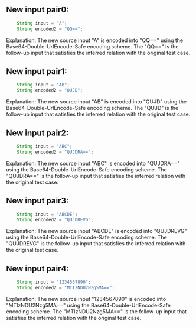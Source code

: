 ## New input pair0:
```java
    String input = "A";
    String encoded2 = "QQ==";
```
Explanation: The new source input "A" is encoded into "QQ==" using the Base64-Double-UrlEncode-Safe encoding scheme. The "QQ==" is the follow-up input that satisfies the inferred relation with the original test case.

## New input pair1:
```java
    String input = "AB";
    String encoded2 = "QUJD";
```
Explanation: The new source input "AB" is encoded into "QUJD" using the Base64-Double-UrlEncode-Safe encoding scheme. The "QUJD" is the follow-up input that satisfies the inferred relation with the original test case.

## New input pair2:
```java
    String input = "ABC";
    String encoded2 = "QUJDRA==";
```
Explanation: The new source input "ABC" is encoded into "QUJDRA==" using the Base64-Double-UrlEncode-Safe encoding scheme. The "QUJDRA==" is the follow-up input that satisfies the inferred relation with the original test case.

## New input pair3:
```java
    String input = "ABCDE";
    String encoded2 = "QUJDREVG";
```
Explanation: The new source input "ABCDE" is encoded into "QUJDREVG" using the Base64-Double-UrlEncode-Safe encoding scheme. The "QUJDREVG" is the follow-up input that satisfies the inferred relation with the original test case.

## New input pair4:
```java
    String input = "1234567890";
    String encoded2 = "MTIzNDU2Nzg5MA==";
```
Explanation: The new source input "1234567890" is encoded into "MTIzNDU2Nzg5MA==" using the Base64-Double-UrlEncode-Safe encoding scheme. The "MTIzNDU2Nzg5MA==" is the follow-up input that satisfies the inferred relation with the original test case.
